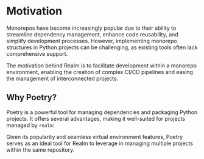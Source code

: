 # Motivation

Monorepos have become increasingly popular due to their ability to streamline dependency management, enhance code reusability, and simplify development processes. However, implementing monorepo structures in Python projects can be challenging, as existing tools often lack comprehensive support.

The motivation behind Realm is to facilitate development within a monorepo environment, enabling the creation of complex CI/CD pipelines and easing the management of interconnected projects.

## Why Poetry?
Poetry is a powerful tool for managing dependencies and packaging Python projects. It offers several advantages, making it well-suited for projects managed by `realm`:

Given its popularity and seamless virtual environment features, Poetry serves as an ideal tool for Realm to leverage in managing multiple projects within the same repository.
